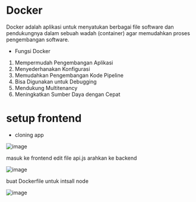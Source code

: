 # Docker 


Docker adalah aplikasi untuk menyatukan berbagai file software dan pendukungnya dalam sebuah wadah (container) agar memudahkan proses pengembangan software.

- Fungsi Docker

1. Mempermudah Pengembangan Aplikasi
2. Menyederhanakan Konfigurasi
3. Memudahkan Pengembangan Kode Pipeline
4. Bisa Digunakan untuk Debugging
5. Mendukung Multitenancy
6. Meningkatkan Sumber Daya dengan Cepat



# setup frontend 


- cloning app


![image](https://user-images.githubusercontent.com/18206510/205825447-197cc834-32b9-4c7e-8351-86f0b3b6bd5a.png)



masuk ke frontend edit file api.js arahkan ke backend



![image](https://user-images.githubusercontent.com/18206510/205826330-d0484313-4064-409f-80e4-fd819e1535ed.png)



buat Dockerfile untuk intsall node




![image](https://user-images.githubusercontent.com/18206510/205835155-5e27a4ff-0fe8-4f08-9cd2-785b5bee825e.png)








